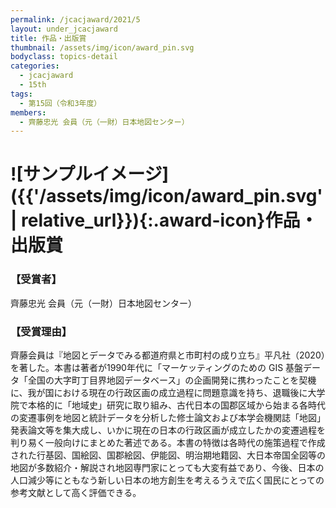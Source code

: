```yaml
---
permalink: /jcacjaward/2021/5
layout: under_jcacjaward
title: 作品・出版賞
thumbnail: /assets/img/icon/award_pin.svg
bodyclass: topics-detail
categories:
  - jcacjaward
  - 15th
tags:
  - 第15回（令和3年度）
members:
  - 齊藤忠光 会員（元（一財）日本地図センター）
---
```


# ![サンプルイメージ]({{'/assets/img/icon/award_pin.svg' | relative_url}}){:.award-icon}作品・出版賞

### 【受賞者】

齊藤忠光 会員（元（一財）日本地図センター）

### 【受賞理由】

齊藤会員は『地図とデータでみる都道府県と市町村の成り立ち』平凡社（2020）を著した。本書は著者が1990年代に「マーケッティングのための GIS 基盤データ「全国の大字町丁目界地図データベース」の企画開発に携わったことを契機に、我が国における現在の行政区画の成立過程に問題意識を持ち、退職後に大学院で本格的に「地域史」研究に取り組み、古代日本の国郡区域から始まる各時代の変遷事例を地図と統計データを分析した修士論文および本学会機関誌「地図」発表論文等を集大成し、いかに現在の日本の行政区画が成立したかの変遷過程を判り易く一般向けにまとめた著述である。本書の特徴は各時代の施策過程で作成された行基図、国絵図、国郡絵図、伊能図、明治期地籍図、大日本帝国全図等の地図が多数紹介・解説され地図専門家にとっても大変有益であり、今後、日本の人口減少等にともなう新しい日本の地方創生を考えるうえで広く国民にとっての参考文献として高く評価できる。
